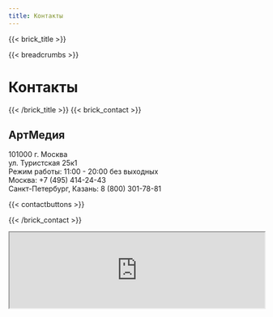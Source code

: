 ```yaml
---
title: Контакты
---
```

{{< brick_title >}}

{{< breadcrumbs >}}

# Контакты

{{< /brick_title >}}
{{< brick_contact >}}

## АртМедия

101000 г. Москва<br>
ул. Туристская 25к1<br>
Режим работы: 11:00 - 20:00 без выходных<br>
Москва: +7 (495) 414-24-43<br>
Санкт-Петербург, Казань: 8 (800) 301-78-81

{{< contactbuttons >}}

{{< /brick_contact >}}

<div class="container">
  <div class="responsive-map">
    <iframe class="yamap-iframe" src="https://yandex.ru/map-widget/v1/?from=mapframe&ll=37.424476%2C55.857711&mode=usermaps&source=mapframe&um=constructor%3Af62b80a74f3ee93d5c9fd30538d034346e18e7f16adcd7ea7e5df1e0eaab6344&scroll=false" width="100%" frameborder="1" allowfullscreen="true"></iframe>
  </div>
</div>
